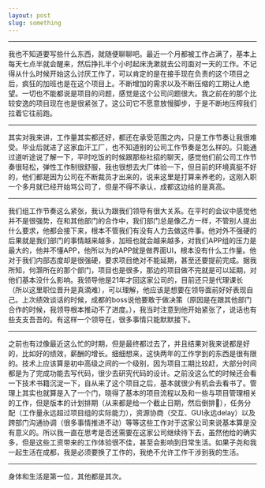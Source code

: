 ```yaml
---
layout: post
slug: something
---
```


-----------

我也不知道要写些什么东西，就随便聊聊吧。最近一个月都被工作占满了，基本上每天七点半就会醒来，然后挣扎半个小时起床洗漱就去公司面对一天的工作。不记得从什么时候开始这么讨厌工作了，可以肯定的是在接手现在负责的这个项目之后，疯狂的加班也是在这个项目上。不断增加的需求以及不断压缩的工期让人绝望。一切也不能都说是项目的问题，感觉是这个公司问题很大。我之前在的那个比较安逸的项目现在也是很紧张了。这公司它不愿意放慢脚步，于是不断地压榨我们拉着它往前跑。

---------

其实对我来讲，工作量其实都还好，都还在承受范围之内，只是工作节奏让我很难受。毕业后就进了这家血汗工厂，也不知道别的公司工作节奏是怎么样的。只能通过道听途说了解一下，平时吃饭的时候跟那些社招的聊天，感觉他们前公司工作节奏很轻松，弹性工作制很舒服，我也很想去大厂体验一下，但目前的环境真挺不好的，他们都是因为公司在不断裁员才出来的，说来这里是打算来养老的，这刚入职一个多月就已经开始骂公司了，但是不得不承认，成都这边给的是真高。

---------------

我们组工作节奏这么紧张，我认为跟我们领导有很大关系。在平时的会议中感觉他并不是很强势，在和其他部门的合作中，我们部门总是像乙方一样，不管别人提出什么要求，他都会接下来，根本不管我们有没有人力去做这件事。他对外不强硬的后果就是我们部门的事情越来越多，加班也就会越来越多，对我们APP组的压力是最大的，他并不懂APP，他所以为的APP就是做界面UI，根本没有什么工作量。他对于我们内部态度却是很强硬，要求项目绝对不能延期，甚至还要提前完成。据我所知，何灏所在的那个部门，项目也是很多，那边的项目做不完就是可以延期，对他们基本没什么影响。我领导他是21年才回这家公司的，目前还只是代理课长（所以这里职位晋升是真滴难），可以理解，他应该是想要在领导面前好好表现自己。上次绩效谈话的时候，成都的boss说他要敢于做决策（原因是在跟其他部门合作的时候，我领导根本推动不了进度。），我当时注意到他开始紧张了，说话也有些支支吾吾的。有这样一个领导在，很多事情只能默默接下。

--------------

之前也有过像最近这么忙的时期，但是最终都过去了，并且结果对我来说都是好的，比如好的绩效，薪酬的增长。细细想来，这快两年的工作学到的东西是很有限的。技术上应该算是初中高级之间的一个级别，因为项目工期比较赶，大部分时间都是为了完成功能去写代码，很少去研究代码的设计。之前没这么忙的时候还会看一下技术书籍沉淀一下，自从来了这个项目之后，基本就很少有机会去看书了。管理上其实也就算是入了一个门，晓得了基本的项目流程以及和一些与项目管理相关的工作，但是版本的计划排期（从来都是给一个截止日期，然后倒排🤷），任务分配（工作量永远超过项目组的实际能力），资源协商（交互、GUI永远delay）以及跨部门沟通协调（很多事情推进不动）等等这些工作对于这家公司来说基本算是没有意义的。所以我一直在思考是否还需要在这家公司继续待下去，虽然他给的确实多，但是这些工资带来的工作体验很不佳，甚至会影响到日常生活。如果子尧和我一起生活在成都，我是必须要换了工作的，我绝不允许工作干涉到我的生活。

--------------------



身体和生活是第一位，其他都是其次。

